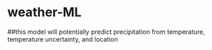 # weather-ML

##this model will potentially predict precipitation from temperature, temperature uncertainty, and location
